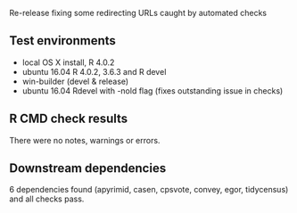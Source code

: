 Re-release fixing some redirecting URLs caught by automated checks

## Test environments
* local OS X install, R 4.0.2
* ubuntu 16.04 R 4.0.2, 3.6.3 and R devel
* win-builder (devel & release)
* ubuntu 16.04 Rdevel with -nold flag (fixes outstanding issue in checks)

## R CMD check results
There were no notes, warnings or errors.

## Downstream dependencies
6 dependencies found (apyrimid, casen, cpsvote, convey, egor, tidycensus) and all checks pass.
